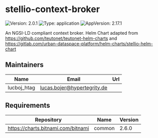 # stellio-context-broker

![Version: 2.0.1](https://img.shields.io/badge/Version-2.0.1-informational?style=flat-square) ![Type: application](https://img.shields.io/badge/Type-application-informational?style=flat-square) ![AppVersion: 2.17.1](https://img.shields.io/badge/AppVersion-2.17.1-informational?style=flat-square)

An NGSI-LD compliant context broker. Helm Chart adapted from https://github.com/teutonet/teutonet-helm-charts and https://gitlab.com/urban-dataspace-platform/helm-charts/stellio-helm-chart

## Maintainers

| Name | Email | Url |
| ---- | ------ | --- |
| lucboj_htag | <lucas.bojer@hypertegrity.de> |  |

## Requirements

| Repository | Name | Version |
|------------|------|---------|
| https://charts.bitnami.com/bitnami | common | 2.6.0 |

